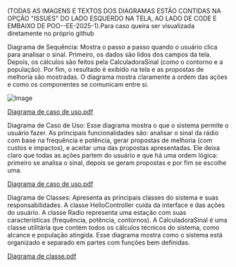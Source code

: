 (TODAS AS IMAGENS E TEXTOS DOS DIAGRAMAS ESTÃO CONTIDAS NA OPÇÃO "ISSUES" DO LADO ESQUERDO NA TELA, AO LADO DE CODE E
EMBAIXO DE POO--EE-2025-1).Para caso queira ser visualizada diretamente no próprio github


Diagrama de Sequência:
Mostra o passo a passo quando o usuário clica para analisar o sinal. Primeiro, os dados são lidos dos campos da tela. 
Depois, os cálculos são feitos pela CalculadoraSinal (como o contorno e a população). Por fim, o resultado é exibido 
na tela e as propostas de melhoria são mostradas. O diagrama mostra claramente a ordem das ações e como os componentes
se comunicam entre si.

![Image](https://github.com/user-attachments/assets/b6fb89a8-1fd0-42a7-b4ae-7c43c251b0c1)

[Diagrama de caso de uso.pdf](https://github.com/user-attachments/files/21026049/Diagrama.de.caso.de.uso.pdf)


Diagrama de Caso de Uso:
Esse diagrama mostra o que o sistema permite o usuário fazer. As principais funcionalidades são: analisar o sinal da 
rádio com base na frequência e potência, gerar propostas de melhoria (com custos e impactos), e aceitar uma das propostas 
apresentadas. Ele deixa claro que todas as ações partem do usuário e que há uma ordem lógica: primeiro se analisa o sinal,
depois se geram propostas e por fim se escolhe uma.

[Diagrama de caso de uso.pdf](https://github.com/user-attachments/files/21026049/Diagrama.de.caso.de.uso.pdf)

Diagrama de Classes:
Apresenta as principais classes do sistema e suas responsabilidades. A classe HelloController cuida da interface e das ações
do usuário. A classe Radio representa uma estação com suas características (frequência, potência, contornos). A CalculadoraSinal
é uma classe utilitária que contém todos os cálculos técnicos do sistema, como alcance e população atingida. Esse diagrama mostra
como o sistema está organizado e separado em partes com funções bem definidas.

[Diagrama de classe.pdf](https://github.com/user-attachments/files/21026064/Diagrama.de.classe.pdf)
